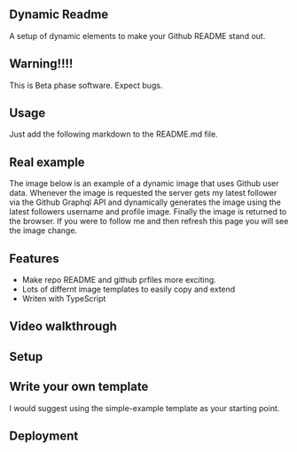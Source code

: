 ## Dynamic Readme
A setup of dynamic elements to make your Github README stand out.

## Warning!!!!
This is Beta phase software. Expect bugs.

## Usage
Just add the following markdown to the README.md file.

## Real example
The image below is an example of a dynamic image that uses Github user data. Whenever the image is requested the server gets my latest follower via the Github Graphql API and dynamically generates the image using the latest followers username and profile image. Finally the image is returned to the browser. If you were to follow me and then refresh this page you will see the image change.

## Features 
 - Make repo README and github prfiles more exciting.
 - Lots of differnt image templates to easily copy and extend
 - Writen with TypeScript

## Video walkthrough

## Setup

## Write your own template
I would suggest using the simple-example template as your starting point.

## Deployment

